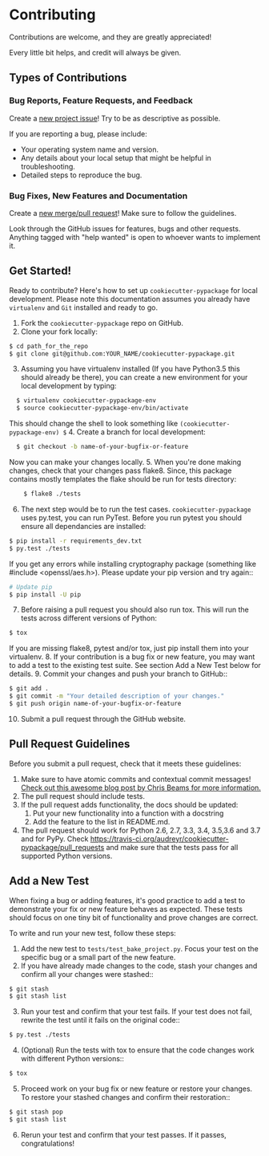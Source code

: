 # Contributing

Contributions are welcome, and they are greatly appreciated!

Every little bit helps, and credit will always be given.

## Types of Contributions

### Bug Reports, Feature Requests, and Feedback

Create a [new project issue][1]! Try to be as descriptive as possible.

If you are reporting a bug, please include:
* Your operating system name and version.
* Any details about your local setup that might be helpful in troubleshooting.
* Detailed steps to reproduce the bug.

### Bug Fixes, New Features and Documentation

Create a [new merge/pull request][2]! Make sure to follow the guidelines.

Look through the GitHub issues for features, bugs and other requests.
Anything tagged with "help wanted" is open to whoever wants to implement it.

## Get Started!

Ready to contribute? Here's how to set up `cookiecutter-pypackage` for local development. Please note this documentation assumes
you already have `virtualenv` and `Git` installed and ready to go.

1. Fork the `cookiecutter-pypackage` repo on GitHub.
2. Clone your fork locally:
  ```bash
  $ cd path_for_the_repo
  $ git clone git@github.com:YOUR_NAME/cookiecutter-pypackage.git
  ```
3. Assuming you have virtualenv installed (If you have Python3.5 this should already be there), you can create a new environment for your local development by typing:
  ```bash
    $ virtualenv cookiecutter-pypackage-env
    $ source cookiecutter-pypackage-env/bin/activate
  ```
  This should change the shell to look something like
`(cookiecutter-pypackage-env) $`
4. Create a branch for local development:
  ```bash
    $ git checkout -b name-of-your-bugfix-or-feature
  ```
  Now you can make your changes locally.
5. When you're done making changes, check that your changes pass flake8. Since, this package contains mostly templates the flake should be run for tests directory:
  ```bash
      $ flake8 ./tests
  ```
6. The next step would be to run the test cases. `cookiecutter-pypackage` uses py.test, you can run PyTest. Before you run pytest you should ensure all dependancies are installed:
  ```bash
  $ pip install -r requirements_dev.txt
  $ py.test ./tests
  ```
  If you get any errors while installing cryptography package (something like #include <openssl/aes.h>).
  Please update your pip version and try again::
  ```bash
  # Update pip
  $ pip install -U pip
  ```
7. Before raising a pull request you should also run tox. This will run the tests across different versions of Python:
  ```bash
  $ tox
  ```
  If you are missing flake8, pytest and/or tox, just pip install them into your virtualenv.
8. If your contribution is a bug fix or new feature, you may want to add a test to the existing test suite. See section Add a New Test below for details. 
9. Commit your changes and push your branch to GitHub::
```bash
$ git add .
$ git commit -m "Your detailed description of your changes."
$ git push origin name-of-your-bugfix-or-feature
```
10. Submit a pull request through the GitHub website.

## Pull Request Guidelines

Before you submit a pull request, check that it meets these guidelines:
1. Make sure to have atomic commits and contextual commit messages!
   [Check out this awesome blog post by Chris Beams for more information.][3]
2. The pull request should include tests.
3. If the pull request adds functionality, the docs should be updated:
   1. Put your new functionality into a function with a docstring
   2. Add the feature to the list in README.md.
4. The pull request should work for Python 2.6, 2.7, 3.3, 3.4, 3.5,3.6 and 3.7 and for PyPy. Check
   https://travis-ci.org/audreyr/cookiecutter-pypackage/pull_requests
   and make sure that the tests pass for all supported Python versions.

## Add a New Test

When fixing a bug or adding features, it's good practice to add a test to demonstrate your fix or new feature behaves as expected. These tests should focus on one tiny bit of functionality and prove changes are correct. 

To write and run your new test, follow these steps:
1. Add the new test to `tests/test_bake_project.py`. Focus your test on the specific bug or a small part of the new feature. 
2. If you have already made changes to the code, stash your changes and confirm all your changes were stashed::
  ```bash
  $ git stash
  $ git stash list
  ```
3. Run your test and confirm that your test fails. If your test does not fail, rewrite the test until it fails on the original code::
  ```bash
  $ py.test ./tests
  ```
4. (Optional) Run the tests with tox to ensure that the code changes work with different Python versions::
  ```bash
  $ tox
  ```
5. Proceed work on your bug fix or new feature or restore your changes. To restore your stashed changes and confirm their restoration::
  ```bash
  $ git stash pop
  $ git stash list
  ```
6. Rerun your test and confirm that your test passes. If it passes, congratulations!

[1]: https://github.com/audreyr/cookiecutter-pypackage/issues/new
[2]: https://github.com/audreyr/cookiecutter-pypackage/compare
[3]: http://chris.beams.io/posts/git-commit/
